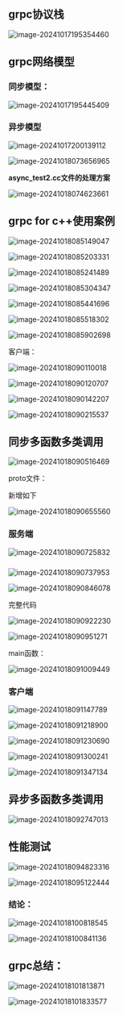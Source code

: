 

## grpc协议栈

![image-20241017195354460](4.4.2%E5%9F%BA%E4%BA%8Ehttp2%20%E7%9A%84gRPC%E9%80%9A%E4%BF%A1%E5%8D%8F%E8%AE%AE.assets/image-20241017195354460.png)

## grpc网络模型

### 同步模型：

![image-20241017195445409](4.4.2%E5%9F%BA%E4%BA%8Ehttp2%20%E7%9A%84gRPC%E9%80%9A%E4%BF%A1%E5%8D%8F%E8%AE%AE.assets/image-20241017195445409.png)

### 异步模型

![image-20241017200139112](4.4.2%E5%9F%BA%E4%BA%8Ehttp2%20%E7%9A%84gRPC%E9%80%9A%E4%BF%A1%E5%8D%8F%E8%AE%AE.assets/image-20241017200139112.png)

![image-20241018073656965](4.4.2%E5%9F%BA%E4%BA%8Ehttp2%20%E7%9A%84gRPC%E9%80%9A%E4%BF%A1%E5%8D%8F%E8%AE%AE.assets/image-20241018073656965.png)

**async_test2.cc文件的处理方案**

![image-20241018074623661](4.4.2%E5%9F%BA%E4%BA%8Ehttp2%20%E7%9A%84gRPC%E9%80%9A%E4%BF%A1%E5%8D%8F%E8%AE%AE.assets/image-20241018074623661.png)





## grpc for c++使用案例

![image-20241018085149047](4.4.2%E5%9F%BA%E4%BA%8Ehttp2%20%E7%9A%84gRPC%E9%80%9A%E4%BF%A1%E5%8D%8F%E8%AE%AE.assets/image-20241018085149047.png)

![image-20241018085203331](4.4.2%E5%9F%BA%E4%BA%8Ehttp2%20%E7%9A%84gRPC%E9%80%9A%E4%BF%A1%E5%8D%8F%E8%AE%AE.assets/image-20241018085203331.png)

![image-20241018085241489](4.4.2%E5%9F%BA%E4%BA%8Ehttp2%20%E7%9A%84gRPC%E9%80%9A%E4%BF%A1%E5%8D%8F%E8%AE%AE.assets/image-20241018085241489.png)

![image-20241018085304347](4.4.2%E5%9F%BA%E4%BA%8Ehttp2%20%E7%9A%84gRPC%E9%80%9A%E4%BF%A1%E5%8D%8F%E8%AE%AE.assets/image-20241018085304347.png)

![image-20241018085441696](4.4.2%E5%9F%BA%E4%BA%8Ehttp2%20%E7%9A%84gRPC%E9%80%9A%E4%BF%A1%E5%8D%8F%E8%AE%AE.assets/image-20241018085441696.png)

![image-20241018085518302](4.4.2%E5%9F%BA%E4%BA%8Ehttp2%20%E7%9A%84gRPC%E9%80%9A%E4%BF%A1%E5%8D%8F%E8%AE%AE.assets/image-20241018085518302.png)

 

![image-20241018085902698](4.4.2%E5%9F%BA%E4%BA%8Ehttp2%20%E7%9A%84gRPC%E9%80%9A%E4%BF%A1%E5%8D%8F%E8%AE%AE.assets/image-20241018085902698.png)

  

客户端：

![image-20241018090110018](4.4.2%E5%9F%BA%E4%BA%8Ehttp2%20%E7%9A%84gRPC%E9%80%9A%E4%BF%A1%E5%8D%8F%E8%AE%AE.assets/image-20241018090110018.png)

![image-20241018090120707](4.4.2%E5%9F%BA%E4%BA%8Ehttp2%20%E7%9A%84gRPC%E9%80%9A%E4%BF%A1%E5%8D%8F%E8%AE%AE.assets/image-20241018090120707.png) 

![image-20241018090142207](4.4.2%E5%9F%BA%E4%BA%8Ehttp2%20%E7%9A%84gRPC%E9%80%9A%E4%BF%A1%E5%8D%8F%E8%AE%AE.assets/image-20241018090142207.png)

![image-20241018090215537](4.4.2%E5%9F%BA%E4%BA%8Ehttp2%20%E7%9A%84gRPC%E9%80%9A%E4%BF%A1%E5%8D%8F%E8%AE%AE.assets/image-20241018090215537.png)

## 同步多函数多类调用

![image-20241018090516469](4.4.2%E5%9F%BA%E4%BA%8Ehttp2%20%E7%9A%84gRPC%E9%80%9A%E4%BF%A1%E5%8D%8F%E8%AE%AE.assets/image-20241018090516469.png)

proto文件：

新增如下

![image-20241018090655560](4.4.2%E5%9F%BA%E4%BA%8Ehttp2%20%E7%9A%84gRPC%E9%80%9A%E4%BF%A1%E5%8D%8F%E8%AE%AE.assets/image-20241018090655560.png)

### **服务端**

![image-20241018090725832](4.4.2%E5%9F%BA%E4%BA%8Ehttp2%20%E7%9A%84gRPC%E9%80%9A%E4%BF%A1%E5%8D%8F%E8%AE%AE.assets/image-20241018090725832.png)

### 

![image-20241018090737953](4.4.2%E5%9F%BA%E4%BA%8Ehttp2%20%E7%9A%84gRPC%E9%80%9A%E4%BF%A1%E5%8D%8F%E8%AE%AE.assets/image-20241018090737953.png)



![image-20241018090846078](4.4.2%E5%9F%BA%E4%BA%8Ehttp2%20%E7%9A%84gRPC%E9%80%9A%E4%BF%A1%E5%8D%8F%E8%AE%AE.assets/image-20241018090846078.png)

完整代码

![image-20241018090922230](4.4.2%E5%9F%BA%E4%BA%8Ehttp2%20%E7%9A%84gRPC%E9%80%9A%E4%BF%A1%E5%8D%8F%E8%AE%AE.assets/image-20241018090922230.png)

![image-20241018090951271](4.4.2%E5%9F%BA%E4%BA%8Ehttp2%20%E7%9A%84gRPC%E9%80%9A%E4%BF%A1%E5%8D%8F%E8%AE%AE.assets/image-20241018090951271.png)

main函数：

![image-20241018091009449](4.4.2%E5%9F%BA%E4%BA%8Ehttp2%20%E7%9A%84gRPC%E9%80%9A%E4%BF%A1%E5%8D%8F%E8%AE%AE.assets/image-20241018091009449.png)

### 客户端

![image-20241018091147789](4.4.2%E5%9F%BA%E4%BA%8Ehttp2%20%E7%9A%84gRPC%E9%80%9A%E4%BF%A1%E5%8D%8F%E8%AE%AE.assets/image-20241018091147789.png)

![image-20241018091218900](4.4.2%E5%9F%BA%E4%BA%8Ehttp2%20%E7%9A%84gRPC%E9%80%9A%E4%BF%A1%E5%8D%8F%E8%AE%AE.assets/image-20241018091218900.png)

![image-20241018091230690](4.4.2%E5%9F%BA%E4%BA%8Ehttp2%20%E7%9A%84gRPC%E9%80%9A%E4%BF%A1%E5%8D%8F%E8%AE%AE.assets/image-20241018091230690.png)

![image-20241018091300241](4.4.2%E5%9F%BA%E4%BA%8Ehttp2%20%E7%9A%84gRPC%E9%80%9A%E4%BF%A1%E5%8D%8F%E8%AE%AE.assets/image-20241018091300241.png)

![image-20241018091347134](4.4.2%E5%9F%BA%E4%BA%8Ehttp2%20%E7%9A%84gRPC%E9%80%9A%E4%BF%A1%E5%8D%8F%E8%AE%AE.assets/image-20241018091347134.png)



## 异步多函数多类调用

 

![image-20241018092747013](4.4.2%E5%9F%BA%E4%BA%8Ehttp2%20%E7%9A%84gRPC%E9%80%9A%E4%BF%A1%E5%8D%8F%E8%AE%AE.assets/image-20241018092747013.png)





## 性能测试

![image-20241018094823316](4.4.2%E5%9F%BA%E4%BA%8Ehttp2%20%E7%9A%84gRPC%E9%80%9A%E4%BF%A1%E5%8D%8F%E8%AE%AE.assets/image-20241018094823316.png)

![image-20241018095122444](4.4.2%E5%9F%BA%E4%BA%8Ehttp2%20%E7%9A%84gRPC%E9%80%9A%E4%BF%A1%E5%8D%8F%E8%AE%AE.assets/image-20241018095122444.png)

### 结论：

![image-20241018100818545](4.4.2%E5%9F%BA%E4%BA%8Ehttp2%20%E7%9A%84gRPC%E9%80%9A%E4%BF%A1%E5%8D%8F%E8%AE%AE.assets/image-20241018100818545.png)

![image-20241018100841136](4.4.2%E5%9F%BA%E4%BA%8Ehttp2%20%E7%9A%84gRPC%E9%80%9A%E4%BF%A1%E5%8D%8F%E8%AE%AE.assets/image-20241018100841136.png)

   

## grpc总结：

![image-20241018101813871](4.4.2%E5%9F%BA%E4%BA%8Ehttp2%20%E7%9A%84gRPC%E9%80%9A%E4%BF%A1%E5%8D%8F%E8%AE%AE.assets/image-20241018101813871.png)

![image-20241018101833577](4.4.2%E5%9F%BA%E4%BA%8Ehttp2%20%E7%9A%84gRPC%E9%80%9A%E4%BF%A1%E5%8D%8F%E8%AE%AE.assets/image-20241018101833577.png)
